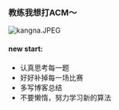 ### 教练我想打ACM～
![kangna.JPEG](https://i.loli.net/2018/01/03/5a4cb6880129e.jpeg)
#### new start:
- 认真思考每一题
- 好好补掉每一场比赛
- 多写博客总结
- 不要懒惰，努力学习新的算法
